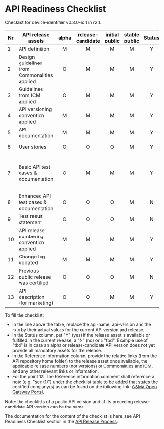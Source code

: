 # API Readiness Checklist

Checklist for device-identifier v0.3.0-rc.1 in r2.1.

| Nr | API release assets  | alpha | release-candidate |  initial<br>public | stable<br> public | Status  | Reference information |
|----|----------------------------------------------|:-----:|:-----------------:|:-------:|:------:|:----:|:-------------------------------------------------------------------------------:|
|  1 | API definition                               |   M   |         M         |    M    |    M   |  Y   | [device-identifier.yaml](/code/API_definitions/device-identifier.yaml)          |
|  2 | Design guidelines from Commonalities applied |   O   |         M         |    M    |    M   |  Y   | [r3.2](https://github.com/camaraproject/Commonalities/releases/tag/r3.2)                                                                      |
|  3 | Guidelines from ICM applied                  |   O   |         M         |    M    |    M   |  Y   | [r3.2](https://github.com/camaraproject/IdentityAndConsentManagement/releases/tag/r3.2)                                                                     |
|  4 | API versioning convention applied            |   M   |         M         |    M    |    M   |  Y   |                                                                           |
|  5 | API documentation                            |   M   |         M         |    M    |    M   |  Y   | inline in YAML |
|  6 | User stories                                 |   O   |         O         |    O    |    M   |  Y   | [Device Identifier User Story.md](/documentation/API_documentation/Device%20Identifier%20User%20Story.md) |
|  7 | Basic API test cases & documentation         |   O   |         M         |    M    |    M   |  Y   | [device-identifier-retrieveIdentifier.feature](/code/Test_definitions/device-identifier-retrieveIdentifier.feature)<br>[device-identifier-retrieveType.feature](/code/Test_definitions/device-identifier-retrieveType.feature)<br>[device-identifier-retrievePPID.feature](/code/Test_definitions/device-identifier-retrievePPID.feature) |
|  8 | Enhanced API test cases & documentation      |   O   |         O         |    O    |    M   |  N   |                                                                                 |
|  9 | Test result statement                        |   O   |         O         |    O    |    M   |  N   |                                                                                 |
| 10 | API release numbering convention applied     |   M   |         M         |    M    |    M   |  Y   | r2.1                                                                            |
| 11 | Change log updated                           |   M   |         M         |    M    |    M   |  Y   | [CHANGELOG.md](/CHANGELOG.md)                                                   |
| 12 | Previous public release was certified        |   O   |         O         |    O    |    M   |  N   |                                                                                 |
| 13 | API description (for marketing)              |   O   |         O         |    M    |    M   |  Y   | [wiki link](https://lf-camaraproject.atlassian.net/wiki/spaces/CAM/pages/81166722/DeviceIdentifier+API+description) |

To fill the checklist:
- in the line above the table, replace the api-name, api-version and the rx.y by their actual values for the current API version and release.
- in the Status column, put "Y" (yes) if the release asset is available or fulfilled in the current release, a "N" (no) or a "tbd". Example use of "tbd" is in case an alpha or release-candidate API version does not yet provide all mandatory assets for the release.
- in the Reference information column, provide the relative links (from the API repository home folder) to the release asset once available, the applicable release numbers (not versions) of Commonalities and ICM, and any other relevant links or information.
- For the point 12: The Reference information comment shall reference a note (e.g. "see (1)") under the checklist table to be added that states the certified company(s) as can be found on the following link: [GSMA Open Gateway Portal](https://open-gateway.gsma.com/).

Note: the checklists of a public API version and of its preceding release-candidate API version can be the same.

The documentation for the content of the checklist is here: see API Readiness Checklist section in the [API Release Process](https://lf-camaraproject.atlassian.net/wiki/x/jine).
